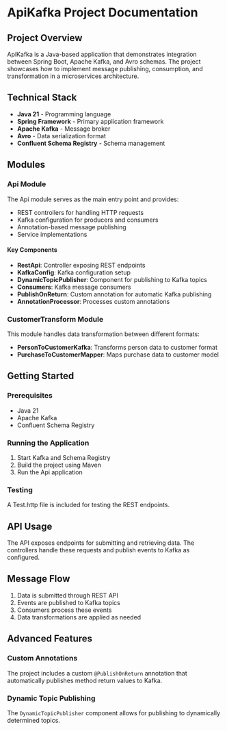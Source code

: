 # ApiKafka Project Documentation

## Project Overview

ApiKafka is a Java-based application that demonstrates integration between Spring Boot, Apache Kafka, and Avro schemas. The project showcases how to implement message publishing, consumption, and transformation in a microservices architecture.

## Technical Stack

- **Java 21** - Programming language
- **Spring Framework** - Primary application framework
- **Apache Kafka** - Message broker
- **Avro** - Data serialization format
- **Confluent Schema Registry** - Schema management

## Modules

### Api Module

The Api module serves as the main entry point and provides:

- REST controllers for handling HTTP requests
- Kafka configuration for producers and consumers
- Annotation-based message publishing
- Service implementations

#### Key Components

- **RestApi**: Controller exposing REST endpoints
- **KafkaConfig**: Kafka configuration setup
- **DynamicTopicPublisher**: Component for publishing to Kafka topics
- **Consumers**: Kafka message consumers
- **PublishOnReturn**: Custom annotation for automatic Kafka publishing
- **AnnotationProcessor**: Processes custom annotations

### CustomerTransform Module

This module handles data transformation between different formats:

- **PersonToCustomerKafka**: Transforms person data to customer format
- **PurchaseToCustomerMapper**: Maps purchase data to customer model


## Getting Started

### Prerequisites

- Java 21
- Apache Kafka
- Confluent Schema Registry

### Running the Application

1. Start Kafka and Schema Registry
2. Build the project using Maven
3. Run the Api application

### Testing

A Test.http file is included for testing the REST endpoints.

## API Usage

The API exposes endpoints for submitting and retrieving data. The controllers handle these requests and publish events to Kafka as configured.

## Message Flow

1. Data is submitted through REST API
2. Events are published to Kafka topics
3. Consumers process these events
4. Data transformations are applied as needed

## Advanced Features

### Custom Annotations

The project includes a custom `@PublishOnReturn` annotation that automatically publishes method return values to Kafka.

### Dynamic Topic Publishing

The `DynamicTopicPublisher` component allows for publishing to dynamically determined topics.

